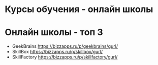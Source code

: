 # Курсы обучения - онлайн школы

# Онлайн школы - топ 3

- GeekBrains https://bizzapps.ru/p/geekbrains/gurl/
- SkillBox https://bizzapps.ru/p/skillbox/gurl/
- SkillFactory https://bizzapps.ru/p/skillfactory/gurl/


